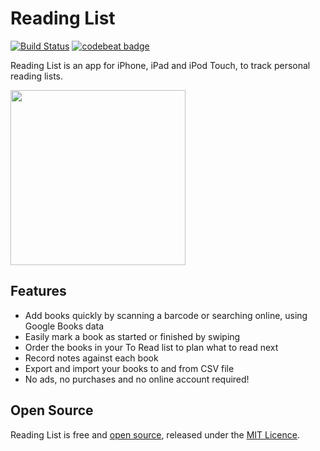 # Reading List
[![Build Status](https://travis-ci.org/AndrewBennet/readinglist.svg?branch=master)](https://travis-ci.org/AndrewBennet/readinglist)
[![codebeat badge](https://codebeat.co/badges/3f7723a7-8967-436e-b5e9-549e0261603c)](https://codebeat.co/projects/github-com-andrewbennet-readinglist)

Reading List is an app for iPhone, iPad and iPod Touch, to track personal reading lists.

<img src="https://raw.githubusercontent.com/AndrewBennet/readinglist/master/media/iPhone7-ToReadList_framed.png" width="280"></img>

## Features

* Add books quickly by scanning a barcode or searching online, using Google Books data
* Easily mark a book as started or finished by swiping
* Order the books in your To Read list to plan what to read next
* Record notes against each book
* Export and import your books to and from CSV file
* No ads, no purchases and no online account required!

## Open Source

Reading List is free and [open source](https://github.com/AndrewBennet/readinglist), released under the [MIT Licence](https://github.com/AndrewBennet/readinglist/blob/master/LICENSE).

<a href="https://itunes.apple.com/us/app/reading-list-a-book-tracking-log/id1217139955?mt=8" style="display:inline-block;overflow:hidden;background:url(//linkmaker.itunes.apple.com/assets/shared/badges/en-us/appstore-lrg.svg) no-repeat;width:135px;height:40px;background-size:contain;"></a>
